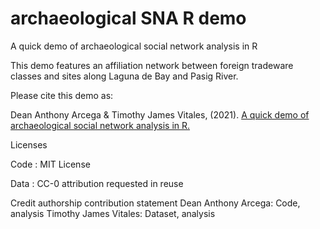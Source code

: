 # archaeological SNA R demo
 A quick demo of archaeological social network analysis in R

This demo features an affiliation network between foreign tradeware classes and sites along Laguna de Bay and Pasig River.

Please cite this demo as:

Dean Anthony Arcega & Timothy James Vitales, (2021).  [A quick demo of archaeological social network analysis in R.](https://github.com/deanthebox/archaeological-SNA-R-demo)

Licenses

Code : MIT License

Data : CC-0 attribution requested in reuse

Credit authorship contribution statement
Dean Anthony Arcega: Code, analysis
Timothy James Vitales: Dataset, analysis
